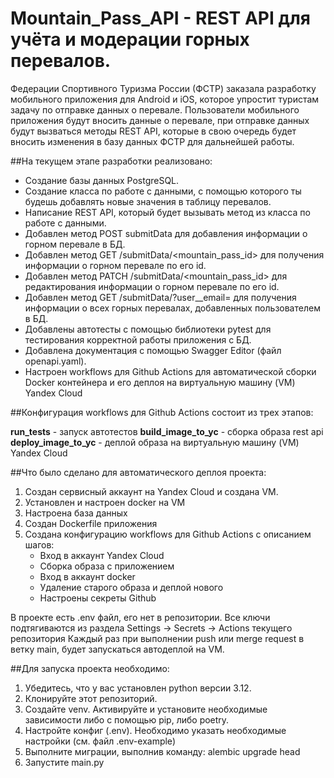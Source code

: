 # **﻿Mountain_Pass_API** - REST API для учёта и модерации горных перевалов.

Федерации Спортивного Туризма России (ФСТР) заказала разработку мобильного приложения для Android и iOS, которое упростит туристам задачу по отправке данных о перевале.
Пользователи мобильного приложения будут вносить данные о перевале, при отправке данных будут вызваться методы REST API, которые в свою очередь будет вносить изменения в базу данных ФСТР для дальнейшей работы.


##На текущем этапе разработки реализовано:
- Создание базы данных PostgreSQL.
- Создание класса по работе с данными, с помощью которого ты будешь добавлять новые значения в таблицу перевалов.
- Написание REST API, который будет вызывать метод из класса по работе с данными.
- Добавлен метод POST submitData для добавления информации о горном перевале в БД.
- Добавлен метод GET /submitData/<mountain_pass_id> для получения информации о горном перевале по его id.
- Добавлен метод PATCH /submitData/<mountain_pass_id> для редактирования информации о горном перевале по его id.
- Добавлен метод GET /submitData/?user__email=<email> для получения информации о всех горных перевалах, добавленных пользователем <email> в БД.
- Добавлены автотесты с помощью библиотеки pytest для тестирования корректной работы приложения с БД.
- Добавлена документация с помощью Swagger Editor (файл openapi.yaml).
- Настроен workflows для Github Actions для автоматической сборки Docker контейнера и его деплоя на виртуальную машину (VM) Yandex Cloud


##Конфигурация workflows для Github Actions состоит из трех этапов:

**run_tests** - запуск автотестов
**build_image_to_yc** - сборка образа rest api
**deploy_image_to_yc** - деплой образа на виртуальную машину (VM) Yandex Cloud


##Что было сделано для автоматического деплоя проекта:

1. Создан сервисный аккаунт на Yandex Cloud и создана VM.
2. Установлен и настроен docker на VM
3. Настроена база данных
4. Создан Dockerfile приложения
5. Создана конфигурацию workflows для Github Actions с описанием шагов:
    - Вход в аккаунт Yandex Cloud
    - Сборка образа с приложением
    - Вход в аккаунт docker
    - Удаление старого образа и деплой нового
    - Настроены секреты Github

В проекте есть .env файл, его нет в репозитории. Все ключи подтягиваются из раздела Settings -> Secrets -> Actions текущего репозитория
Каждый раз при выполнении push или merge request в ветку main, будет запускаться автодеплой на VM.

##Для запуска проекта необходимо:
1. Убедитесь, что у вас установлен python версии 3.12.
2. Клонируйте этот репозиторий.
3. Создайте venv. Активируйте и установите необходимые зависимости либо с помощью pip, либо poetry.
4. Настройте конфиг (.env). Необходимо указать необходимые настройки (см. файл .env-example)
5. Выполните миграции, выполнив команду: alembic upgrade head
6. Запустите main.py
